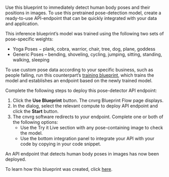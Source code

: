 Use this blueprint to immediately detect human body poses and their positions in images. To use this pretrained pose-detection model, create a ready-to-use API-endpoint that can be quickly integrated with your data and application.

This inference blueprint’s model was trained using the following two sets of pose-specific weights:
- Yoga Poses − plank, cobra, warrior, chair, tree, dog, plane, goddess
- Generic Poses – bending, shoveling, cycling, jumping, sitting, standing, walking, sleeping

To use custom pose data according to your specific business, such as people falling, run this counterpart’s [training blueprint](https://metacloud.cloud.cnvrg.io/marketplace/blueprints/pose-detection-train), which trains the model and establishes an endpoint based on the newly trained model.

Complete the following steps to deploy this pose-detector API endpoint:
1. Click the **Use Blueprint** button. The cnvrg Blueprint Flow page displays.
2. In the dialog, select the relevant compute to deploy API endpoint and click the **Start** button.
3. The cnvrg software redirects to your endpoint. Complete one or both of the following options:
   * Use the Try it Live section with any pose-containing image to check the model.
   * Use the bottom integration panel to integrate your API with your code by copying in your code snippet.

An API endpoint that detects human body poses in images has now been deployed.

To learn how this blueprint was created, click [here](https://github.com/cnvrg/pose-detection-blueprint).
